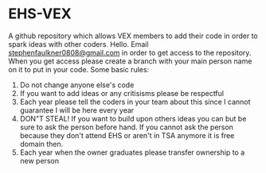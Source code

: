 # EHS-VEX
A github repository which allows VEX members to add their code in order to spark ideas with other coders.
Hello. Email stephenfaulkner0808@gmail.com in order to get access to the repository. 
When you get access please create a branch with your main person name on it to put in your code.
Some basic rules:
1. Do not change anyone else's code
2. If you want to add ideas or any critisisms please be respectful
3. Each year please tell the coders in your team about this since I cannot guarantee I will be here every year
4. DON"T STEAL! If you want to build upon others ideas you can but be sure to ask the person before hand. If you cannot ask the person because they don't attend EHS or aren't in TSA anymore it is free domain then.
5. Each year when the owner graduates please transfer ownership to a new person
